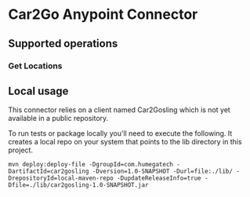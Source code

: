 # Car2Go Anypoint Connector

## Supported operations

### Get Locations


## Local usage
This connector relies on a client named Car2Gosling which is not yet available in a public repository.

To run tests or package locally you'll need to execute the following.  It creates a local repo on your system that points to the lib directory in this project.

    mvn deploy:deploy-file -DgroupId=com.humegatech -DartifactId=car2gosling -Dversion=1.0-SNAPSHOT -Durl=file:./lib/ -DrepositoryId=local-maven-repo -DupdateReleaseInfo=true -Dfile=./lib/car2gosling-1.0-SNAPSHOT.jar
